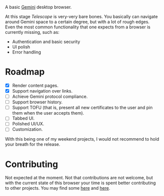 A basic [Gemini]("https://geminiprotocol.net/") desktop browser.

At this stage *Telescope* is very-very bare bones.
You basically can navigate around Gemini space to a certain degree,  but with a lot of rough edges.
Even the most common functionality that one expects from a browser is currently missing,  such as:

* Authentication and basic security
* UI polish
* Error handling

# Roadmap

* [X] Render content pages.
* [X] Support navigation over links.
* [ ] Achieve Gemini protocol compliance.
* [ ] Support browser history.
* [ ] Support TOFU (that is, present all new certificates to the user and pin them when the user accepts them).
* [ ] Tabbed UI.
* [ ] Polished UI/UX.
* [ ] Customization.

With this being one of my weekend projects,  I would not recommend to hold your breath for the release.

# Contributing

Not expected at the moment.
Not that contributions are not welcome,  but with the current state of this browser your time is spent better contributing to other projects.
You may find some [here](https://geminiprotocol.net/software/) and [here](https://github.com/kr1sp1n/awesome-gemini).